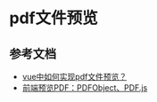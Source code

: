 # pdf文件预览

## 参考文档
- [vue中如何实现pdf文件预览？](https://juejin.im/post/5b436539e51d45195759f1ab)
- [前端预览PDF：PDFObject、PDF.js](https://blog.csdn.net/liuyaqi1993/article/details/77822946)